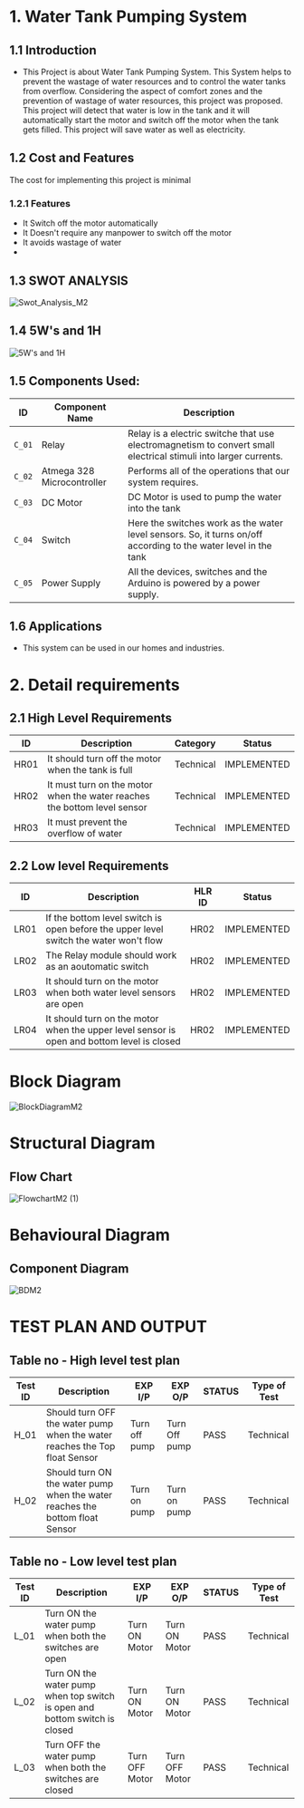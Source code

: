 # 1. Water Tank Pumping System

## 1.1 Introduction
* This Project is about Water Tank Pumping System. This System helps to prevent the wastage of water resources and to control the water tanks from overflow. Considering the aspect of comfort zones and the prevention of wastage of water resources, this project was proposed. This project will detect that water is low in the tank and it will automatically start the motor and switch off the motor when the tank gets filled. This project will save water as well as electricity.

## 1.2 Cost and Features 
The cost for implementing this project is minimal
### 1.2.1 Features
* It Switch off the motor automatically
* It Doesn't require any manpower to switch off the motor 
* It avoids wastage of water 
*  
## 1.3 SWOT ANALYSIS
![Swot_Analysis_M2](https://user-images.githubusercontent.com/73360521/157111558-775f6236-691f-4f79-8d7d-62090b152d64.png)

## 1.4 5W's and 1H
![5W's and 1H](https://user-images.githubusercontent.com/73360521/157164100-cc856a40-2408-4623-a4de-fb2c6fbdbd15.png)

## 1.5 Components Used:
| ID | Component Name | Description |
| --- | --- | --- |
| `C_01` | Relay | Relay is a electric switche that use electromagnetism to convert small electrical stimuli into larger currents. |
| `C_02` | Atmega 328 Microcontroller | Performs all of the operations that our system requires. |
| `C_03` | DC Motor | DC Motor is used to pump the water into the tank |
| `C_04` | Switch | Here the switches work as the water level sensors. So, it turns on/off according to the water level in the tank |
| `C_05` | Power Supply | All the devices, switches and the Arduino is powered by a power supply. |

## 1.6 Applications
* This system can be used in our homes and industries.
# 2. Detail requirements
## 2.1 High Level Requirements
| ID | Description | Category | Status |
| --- | --- | --- | --- |
| HR01 |It should turn off the motor when the tank is full | Technical | IMPLEMENTED |
| HR02 | It must turn on the motor when the water reaches the bottom level sensor | Technical |  IMPLEMENTED |
| HR03 | It must prevent the overflow of water | Technical |  IMPLEMENTED |
## 2.2 Low level Requirements
| ID | Description | HLR ID | Status |
| --- | --- | --- | --- |
| LR01 | If the bottom level switch is open before the upper level switch the water won't flow | HR02 | IMPLEMENTED |
| LR02 | The Relay module should work as an aoutomatic switch | HR02 | IMPLEMENTED |
| LR03 | It should turn on the motor when both water level sensors are open | HR02 |  IMPLEMENTED |
| LR04 | It should turn on the motor when the upper level sensor is open and bottom level is closed  | HR02 | IMPLEMENTED |

# Block Diagram
![BlockDiagramM2](https://user-images.githubusercontent.com/73360521/157181338-a65e064d-0e3f-44f8-9a7c-fed9e4bce828.png)

# Structural Diagram
## Flow Chart
![FlowchartM2 (1)](https://user-images.githubusercontent.com/73360521/157192230-6db01829-b7e5-4a57-bc03-30550afea61b.png)

# Behavioural Diagram
## Component Diagram
![BDM2](https://user-images.githubusercontent.com/73360521/157194357-010915ec-ad56-49e3-af4f-5252bbb4cd2e.png)

# TEST PLAN AND OUTPUT
## Table no - High level test plan
| **Test ID** | **Description** | **EXP I/P** | **EXP O/P** | STATUS | Type of Test | 
|---|---|---|---|---|---|
| H_01 | Should turn OFF the water pump when the water reaches the Top float Sensor | Turn off pump | Turn Off pump | PASS | Technical |
| H_02 | Should turn ON the water pump when the water reaches the bottom float Sensor | Turn on pump | Turn on pump | PASS | Technical |

## Table no - Low level test plan
| **Test ID** | **Description** | **EXP I/P** | **EXP O/P** | STATUS | Type of Test |      
|---|---|---|---|---|---|
| L_01 | Turn ON the water pump when both the switches are open | Turn ON Motor | Turn ON Motor | PASS | Technical |
| L_02 | Turn ON the water pump when top switch is open and bottom switch is closed | Turn ON Motor | Turn ON Motor | PASS | Technical |
| L_03 | Turn OFF the water pump when both the switches are closed | Turn OFF Motor | Turn OFF Motor | PASS | Technical |

